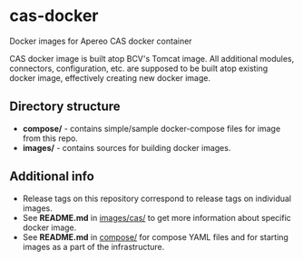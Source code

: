 # cas-docker
Docker images for Apereo CAS docker container

CAS docker image is built atop BCV's Tomcat image. All additional modules, connectors, configuration, etc. are supposed to be built atop existing docker image, effectively creating new docker image.

## Directory structure
- **compose/** - contains simple/sample docker-compose files for image from this repo.
- **images/** - contains sources for building docker images.

## Additional info
- Release tags on this repository correspond to release tags on individual images.
- See **README.md** in [images/cas/](images/cas/) to get more information about specific docker image.
- See **README.md** in [compose/](compose/) for compose YAML files and for starting images as a part of the infrastructure.

